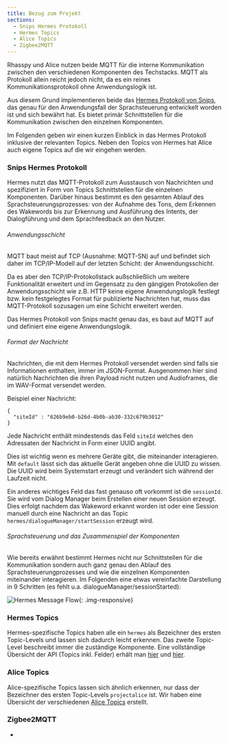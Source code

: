 ```yaml
---
title: Bezug zum Projekt
sections:
  - Snips Hermes Protokoll
  - Hermes Topics
  - Alice Topics
  - Zigbee2MQTT
---
```


Rhasspy und Alice nutzen beide MQTT für die interne Kommunikation zwischen den verschiedenen Komponenten des Techstacks. MQTT als Protokoll allein reicht jedoch nicht, da es ein reines Kommunikationsprotokoll ohne Anwendungslogik ist.

Aus diesem Grund implementieren beide das [Hermes Protokoll von Snips][SNIPS_HERMES], das genau für den Anwendungsfall der Sprachsteuerung entwickelt worden ist und sich bewährt hat. Es bietet primär Schnittstellen für die Kommunikation zwischen den einzelnen Komponenten.

Im Folgenden geben wir einen kurzen Einblick in das Hermes Protokoll inklusive der relevanten Topics. Neben den Topics von Hermes hat Alice auch eigene Topics auf die wir eingehen werden.

[SNIPS_HERMES]: https://docs.snips.ai/reference/hermes

### Snips Hermes Protokoll

Hermes nutzt das MQTT-Protokoll zum Ausstausch von Nachrichten und spezifiziert in Form von Topics Schnittstellen für die einzelnen Komponenten. Darüber hinaus bestimmt es den gesamten Ablauf des Sprachsteuerungsprozesses: von der Aufnahme des Tons, dem Erkennen des Wakewords bis zur Erkennung und Ausführung des Intents, der Dialogführung und dem Sprachfeedback an den Nutzer.

###### Anwendungsschicht

MQTT baut meist auf TCP (Ausnahme: MQTT-SN) auf und befindet sich daher im TCP/IP-Modell auf der letzten Schicht: der Anwendungsschicht.

Da es aber den TCP/IP-Protokollstack außschließlich um weitere Funktionalität erweitert und im Gegensatz zu den gängigen Protokollen der Anwendungsschicht wie z.B. HTTP keine eigene Anwendungslogik festlegt bzw. kein festgelegtes Format für publizierte Nachrichten hat, muss das MQTT-Protokoll sozusagen um eine Schicht erweitert werden.

Das Hermes Protokoll von Snips macht genau das, es baut auf MQTT auf und definiert eine eigene Anwendungslogik.

###### Format der Nachricht

Nachrichten, die mit dem Hermes Protokoll versendet werden sind falls sie Informationen enthalten, immer im JSON-Format. Ausgenommen hier sind natürlich Nachrichten die ihren Payload nicht nutzen und Audioframes, die im WAV-Format versendet werden.

Beispiel einer Nachricht:
```
{
  "siteId" : "626b9eb0-b26d-4b0b-ab30-332c679b3012"
}
```

Jede Nachricht enthält mindestends das Feld `siteId` welches den Adressaten der Nachricht in Form einer UUID angibt.

Dies ist wichtig wenn es mehrere Geräte gibt, die miteinander interagieren. Mit `default` lässt sich das aktuelle Gerät angeben ohne die UUID zu wissen. Die UUID wird beim Systemstart erzeugt und verändert sich während der Laufzeit nicht.

Ein anderes wichtiges Feld das fast genauso oft vorkommt ist die `sessionId`. Sie wird vom Dialog Manager beim Erstellen einer neuen Session erzeugt. Dies erfolgt nachdem das Wakeword erkannt worden ist oder eine Session manuell durch eine Nachricht an das Topic `hermes/dialogueManager/startSession` erzeugt wird.


###### Sprachsteuerung und das Zusammenspiel der Komponenten

Wie bereits erwähnt bestimmt Hermes nicht nur Schnittstellen für die Kommunikation sondern auch ganz genau den Ablauf des Sprachsteuerungprozesses und wie die einzelnen Komponenten miteinander interagieren. Im Folgenden eine etwas vereinfachte Darstellung in 9 Schritten (es fehlt u.a. dialogueManager/sessionStarted):

![Hermes Message Flow](assets/images/hermes-flow.png){: .img-responsive}

### Hermes Topics

Hermes-spezifische Topics haben alle ein `hermes` als Bezeichner des ersten Topic-Levels und lassen sich dadurch leicht erkennen. Das zweite Topic-Level beschreibt immer die zuständige Komponente. Eine vollständige Übersicht der API (Topics inkl. Felder) erhält man [hier][SNIPS_HERMES] und [hier][SNIPS_HERMES_DIALOG].

[SNIPS_HERMES_DIALOG]: https://docs.snips.ai/reference/dialogue

### Alice Topics

Alice-spezifische Topics lassen sich ähnlich erkennen, nur dass der Bezeichner des ersten Topic-Levels `projectalice` ist. Wir haben eine Übersicht der verschiedenen [Alice Topics][ALICE_TOPICS] erstellt.

[ALICE_TOPICS]: /topic-uebersicht.html#alice

### Zigbee2MQTT
-